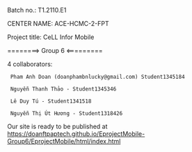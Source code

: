 Batch no.: T1.2110.E1

CENTER NAME: ACE-HCMC-2-FPT

Project title: CeLL Infor Mobile

========> Group 6 <=========

4 collaborators:

     Pham Anh Doan (doanphambnlucky@gmail.com) Student1345184

     Nguyễn Thanh Thảo - Student1345346
     
     Lê Duy Tú - Student1341518
     
     Nguyễn Thị Út Hương - Student1318426


 Our site is ready to be published at https://doanftpaptech.github.io/EprojectMobile-Group6/EprojectMobile/html/index.html

